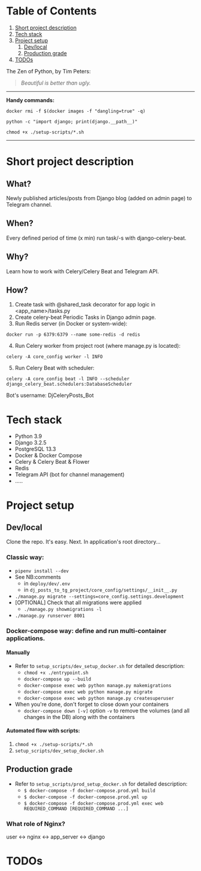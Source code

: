 # Table of Contents
1. [Short project description](#project-decription)
2. [Tech stack](#tech-stack)
3. [Project setup](#project-setup)
   1. [Dev/local](#project-setup-local)
   2. [Production grade](#project-setup-prod)
4. [TODOs](#to-dos)


The Zen of Python, by Tim Peters:
> _Beautiful is better than ugly._


---
**Handy commands:**

```shell
docker rmi -f $(docker images -f "dangling=true" -q)

python -c "import django; print(django.__path__)"

chmod +x ./setup-scripts/*.sh
```

---


# <a id="project-decription">Short project description</a>
## What?
Newly published articles/posts from Django blog (added on admin page) to Telegram channel.

## When?
Every defined period of time (x min) run task/-s with django-celery-beat.

## Why?
Learn how to work with Celery/Celery Beat and Telegram API.

## How?
1. Create task with @shared_task decorator for app logic in <app_name>/tasks.py
2. Create celery-beat Periodic Tasks in Django admin page.
3. Run Redis server (in Docker or system-wide): 


```shell
docker run -p 6379:6379 --name some-redis -d redis
```
4. Run Celery worker from project root (where manage.py is located): 
```shell
celery -A core_config worker -l INFO
```
5. Run Celery Beat with scheduler:
```shell
celery -A core_config beat -l INFO --scheduler django_celery_beat.schedulers:DatabaseScheduler
```

Bot's username: DjCeleryPosts_Bot

# <a id="tech-stack">Tech stack</a>
- Python 3.9
- Django 3.2.5
- PostgreSQL 13.3
- Docker & Docker Compose
- Celery & Celery Beat & Flower
- Redis
- Telegram API (bot for channel management)
- .....


# <a id="project-setup">Project setup</a>

## <a id="project-setup-local">Dev/local</a>
Clone the repo. It's easy. Next. In application's root directory...

### Classic way:

- `pipenv install --dev`
- See NB:comments
    - in `deploy/dev/.env`
    - in `dj_posts_to_tg_project/core_config/settings/__init__.py`
- `./manage.py migrate --settings=core_config.settings.development`
- [OPTIONAL] Check that all migrations were applied
  - `./manage.py showmigrations -l`
- `./manage.py runserver 8001`

### Docker-compose way: define and run multi-container applications.

#### Manually


- Refer to `setup_scripts/dev_setup_docker.sh` for detailed description:
  - `chmod +x ./entrypoint.sh`
  - `docker-compose up --build`
  - `docker-compose exec web python manage.py makemigrations`
  - `docker-compose exec web python manage.py migrate`
  - `docker-compose exec web python manage.py createsuperuser`
- When you're done, don't forget to close down your containers
  - `docker-compose down [-v]` option `-v` to remove the volumes (and all changes in the DB) along with the containers

#### Automated flow with scripts:

1. `chmod +x ./setup-scripts/*.sh`
3. `setup_scripts/dev_setup_docker.sh`


## <a id="project-setup-prod">Production grade</a>
- Refer to `setup_scripts/prod_setup_docker.sh` for detailed description:
  - `$ docker-compose -f docker-compose.prod.yml build`
  - `$ docker-compose -f docker-compose.prod.yml up`
  - `$ docker-compose -f docker-compose.prod.yml exec web REQUIRED_COMMAND [REQUIRED_COMMAND ...]`

### What role of Nginx?

user <-> nginx <-> app_server <-> django

# <a id="to-dos">TODOs</a>
